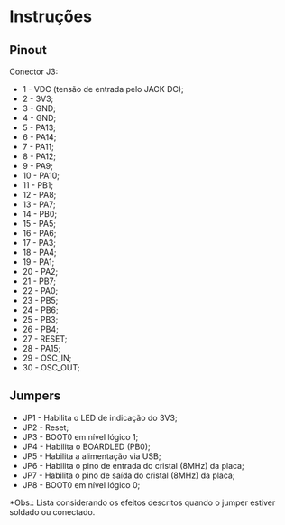 # Instruções

## Pinout
Conector J3:
- 1 - VDC (tensão de entrada pelo JACK DC);
- 2 - 3V3;
- 3 - GND;
- 4 - GND;
- 5 - PA13;
- 6 - PA14;
- 7 - PA11;
- 8 - PA12;
- 9 - PA9;
- 10 - PA10;
- 11 - PB1;
- 12 - PA8;
- 13 - PA7;
- 14 - PB0;
- 15 - PA5;
- 16 - PA6;
- 17 - PA3;
- 18 - PA4;
- 19 - PA1;
- 20 - PA2;
- 21 - PB7;
- 22 - PA0;
- 23 - PB5;
- 24 - PB6;
- 25 - PB3;
- 26 - PB4;
- 27 - RESET;
- 28 - PA15;
- 29 - OSC_IN;
- 30 - OSC_OUT;

## Jumpers
- JP1 - Habilita o LED de indicação do 3V3;
- JP2 - Reset;
- JP3 - BOOT0 em nível lógico 1;
- JP4 - Habilita o BOARDLED (PB0);
- JP5 - Habilita a alimentação via USB;
- JP6 - Habilita o pino de entrada do cristal (8MHz) da placa;
- JP7 - Habilita o pino de saída do cristal (8MHz) da placa;
- JP8 - BOOT0 em nível lógico 0;

*Obs.: Lista considerando os efeitos descritos quando o jumper estiver soldado ou conectado.
